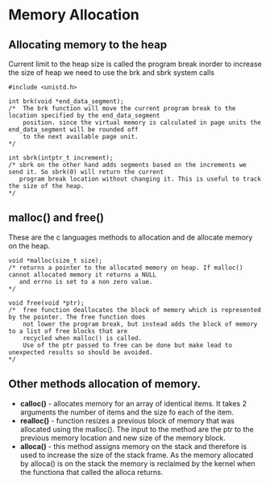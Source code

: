 # Memory Allocation 

## Allocating memory to the heap 
Current limit to the heap size is called the program break inorder to increase the size of heap we need to use the brk and sbrk system calls 

```
#include <unistd.h> 

int brk(void *end_data_segment); 
/*  The brk function will move the current program break to the location specified by the end_data_segment 
    position. since the virtual memory is calculated in page units the end_data_segment will be rounded off 
    to the next available page unit. 
*/

int sbrk(intptr_t increment); 
/* sbrk on the other hand adds segments based on the increments we send it. So sbrk(0) will return the current
   program break location without changing it. This is useful to track the size of the heap. 
*/
```

## malloc() and free()
These are the c languages methods to allocation and de allocate memory on the heap. 

```
void *malloc(size_t size); 
/* returns a pointer to the allocated memory on heap. If malloc() cannot allocated memory it returns a NULL
   and errno is set to a non zero value. 
*/

void free(void *ptr); 
/*  free function deallocates the block of memory which is represented by the pointer. The free function does 
    not lower the program break, but instead adds the block of memory to a list of free blocks that are 
    recycled when malloc() is called. 
    Use of the ptr passed to free can be done but make lead to unexpected results so should be avoided.
*/
```

## Other methods allocation of memory.

* **calloc()** - allocates memory for an array of identical items. It takes 2 arguments the number of items and the size fo each of the item.
* **realloc()** - function resizes a previous block of memory that was allocated using the malloc(). The input to the method are the ptr to the previous memory location and new size of the memory block. 
* **alloca()** - this method assigns memory on the stack and therefore is used to increase the size of the stack frame. As the memory allocated by alloca() is on the stack the memory is reclaimed by the kernel when the functiona that called the alloca returns. 

